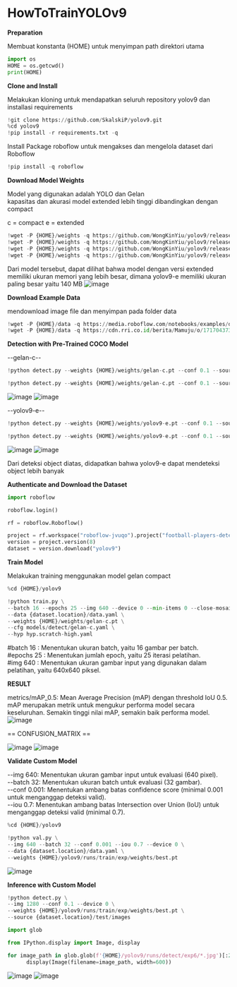 # HowToTrainYOLOv9

**Preparation**

Membuat konstanta (HOME) untuk menyimpan path direktori utama
```python
import os
HOME = os.getcwd()
print(HOME)
```

**Clone and Install**

Melakukan kloning untuk mendapatkan seluruh repository yolov9 dan installasi requirements 
```python
!git clone https://github.com/SkalskiP/yolov9.git
%cd yolov9
!pip install -r requirements.txt -q
```

Install Package roboflow untuk mengakses dan mengelola dataset dari Roboflow
```python
!pip install -q roboflow
```

**Download Model Weights**

Model yang digunakan adalah YOLO dan Gelan<br>
kapasitas dan akurasi model extended lebih tinggi dibandingkan dengan compact

c = compact
e = extended
```python
!wget -P {HOME}/weights -q https://github.com/WongKinYiu/yolov9/releases/download/v0.1/yolov9-c.pt
!wget -P {HOME}/weights -q https://github.com/WongKinYiu/yolov9/releases/download/v0.1/yolov9-e.pt
!wget -P {HOME}/weights -q https://github.com/WongKinYiu/yolov9/releases/download/v0.1/gelan-c.pt
!wget -P {HOME}/weights -q https://github.com/WongKinYiu/yolov9/releases/download/v0.1/gelan-e.pt
```

Dari model tersebut, dapat dilihat bahwa model dengan versi extended memiliki ukuran memori yang lebih besar, dimana yolov9-e memiliki ukuran paling besar yaitu 140 MB
![image](https://github.com/user-attachments/assets/41e3334e-d529-4e36-a2a9-d3ecb3e6e51c)


**Download Example Data**

mendownload image file dan menyimpan pada folder data
```python
!wget -P {HOME}/data -q https://media.roboflow.com/notebooks/examples/dog.jpeg
!wget -P {HOME}/data -q https://cdn.rri.co.id/berita/Mamuju/o/1717043731797-_5d8e74a4-e657-46b6-8fa2-ec25653c4894/kstgu2qd72q6oiv.jpeg
```
**Detection with Pre-Trained COCO Model**

--gelan-c--
```python
!python detect.py --weights {HOME}/weights/gelan-c.pt --conf 0.1 --source {HOME}/data/dog.jpeg --device 0
```
```python
!python detect.py --weights {HOME}/weights/gelan-c.pt --conf 0.1 --source {HOME}/data/mendaki.jpeg --device cpu
```
![image](https://github.com/user-attachments/assets/99ded46f-253f-4101-b73d-bdfb6bc39eec)
![image](https://github.com/user-attachments/assets/6462fa3f-4a41-4a43-a69d-6bb027b47380)

--yolov9-e--
```python
!python detect.py --weights {HOME}/weights/yolov9-e.pt --conf 0.1 --source {HOME}/data/dog.jpeg --device 0
```
```python
!python detect.py --weights {HOME}/weights/yolov9-e.pt --conf 0.1 --source {HOME}/data/mendaki.jpeg --device cpu
```
![image](https://github.com/user-attachments/assets/8952a07d-b79b-4727-95e0-f522c2f57e29)
![image](https://github.com/user-attachments/assets/d06c76c9-5409-4fdf-8b00-10d584b0f9db)

Dari deteksi object diatas, didapatkan bahwa yolov9-e dapat mendeteksi object lebih banyak 

**Authenticate and Download the Dataset**

```python
import roboflow

roboflow.login()

rf = roboflow.Roboflow()

project = rf.workspace("roboflow-jvuqo").project("football-players-detection-3zvbc")
version = project.version(8)
dataset = version.download("yolov9")
```

**Train Model**

Melakukan training menggunakan model gelan compact
```python
%cd {HOME}/yolov9

!python train.py \
--batch 16 --epochs 25 --img 640 --device 0 --min-items 0 --close-mosaic 15 \
--data {dataset.location}/data.yaml \
--weights {HOME}/weights/gelan-c.pt \
--cfg models/detect/gelan-c.yaml \
--hyp hyp.scratch-high.yaml
```

#batch 16  : Menentukan ukuran batch, yaitu 16 gambar per batch. <br>
#epochs 25 : Menentukan jumlah epoch, yaitu 25 iterasi pelatihan. <br>
#img 640   : Menentukan ukuran gambar input yang digunakan dalam pelatihan, yaitu 640x640 piksel.

**RESULT**

metrics/mAP_0.5: Mean Average Precision (mAP) dengan threshold IoU 0.5. mAP merupakan metrik untuk mengukur performa model secara keseluruhan. Semakin tinggi nilai mAP, semakin baik performa model.
![image](https://github.com/user-attachments/assets/532be413-7fc3-443f-a80f-1f1e5a94ea23)

== CONFUSION_MATRIX ==

![image](https://github.com/user-attachments/assets/91f12034-c024-46bd-bd13-f56c1bbed9f1)
![image](https://github.com/user-attachments/assets/10732815-86ec-4977-9a5f-e246fc08fc0a)

**Validate Custom Model**

--img 640: Menentukan ukuran gambar input untuk evaluasi (640 pixel). <br>
--batch 32: Menentukan ukuran batch untuk evaluasi (32 gambar). <br>
--conf 0.001: Menentukan ambang batas confidence score (minimal 0.001 untuk menganggap deteksi valid). <br>
--iou 0.7: Menentukan ambang batas Intersection over Union (IoU) untuk menganggap deteksi valid (minimal 0.7).<br>

```python
%cd {HOME}/yolov9

!python val.py \
--img 640 --batch 32 --conf 0.001 --iou 0.7 --device 0 \
--data {dataset.location}/data.yaml \
--weights {HOME}/yolov9/runs/train/exp/weights/best.pt
```
![image](https://github.com/user-attachments/assets/bec1d244-dd00-4491-8b3d-6e58c560db39)

**Inference with Custom Model**
```python
!python detect.py \
--img 1280 --conf 0.1 --device 0 \
--weights {HOME}/yolov9/runs/train/exp/weights/best.pt \
--source {dataset.location}/test/images
```
```python
import glob

from IPython.display import Image, display

for image_path in glob.glob(f'{HOME}/yolov9/runs/detect/exp6/*.jpg')[:2]:
      display(Image(filename=image_path, width=600))
```
![image](https://github.com/user-attachments/assets/37a090a8-84f9-4bba-99fd-cb032a705422)
![image](https://github.com/user-attachments/assets/4f59cbb1-8e54-452e-bcd4-398a2fb099e8)






